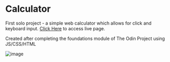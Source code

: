 # Calculator

First solo project - a simple web calculator which allows for click and keyboard input. [Click Here](https://carlolopez.github.io/calculator/) to access live page.

Created after completing the foundations module of The Odin Project using JS/CSS/HTML

![image](https://github.com/CarloLopez/calculator/assets/86852232/aaf7d322-1fa0-4830-95d1-558e07659f44)
